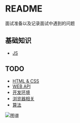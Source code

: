 # README

面试准备以及记录面试中遇到的问题

## 基础知识

+ [JS](./fundamentals/README.md#js)

## TODO

+ [HTML & CSS]()
+ [WEB API]()
+ [开发环境]()
+ [浏览器相关]()
+ [算法]()

![图谱]()
